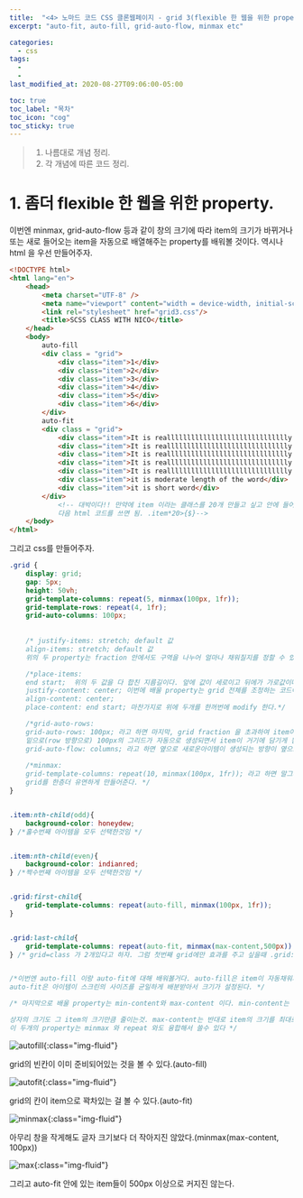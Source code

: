 ```yaml
---
title:  "<4> 노마드 코드 CSS 클론웹페이지 - grid 3(flexible 한 웹을 위한 property들)"
excerpt: "auto-fit, auto-fill, grid-auto-flow, minmax etc"

categories:
  - css
tags:
  - 
  - 
last_modified_at: 2020-08-27T09:06:00-05:00

toc: true
toc_label: "목차"
toc_icon: "cog"
toc_sticky: true
---
```


> 1. 나름대로 개념 정리.  
> 2. 각 개념에 따른 코드 정리.  


# 1. 좀더 flexible 한 웹을 위한 property.

이번엔 minmax, grid-auto-flow 등과 같이 창의 크기에 따라 item의 크기가 바뀌거나 또는 새로 들어오는 item을 자동으로 배열해주는 property를 배워볼 것이다. 역시나 html 을 우선 만들어주자.


```html
<!DOCTYPE html>
<html lang="en">
    <head>
        <meta charset="UTF-8" />
        <meta name="viewport" content="width = device-width, initial-scale = 1.0" />
        <link rel="stylesheet" href="grid3.css"/>
        <title>SCSS CLASS WITH NICO</title>
    </head>
    <body>
        auto-fill
        <div class = "grid">
            <div class="item">1</div>
            <div class="item">2</div>
            <div class="item">3</div>
            <div class="item">4</div>
            <div class="item">5</div>
            <div class="item">6</div>
        </div>
        auto-fit
        <div class = "grid">
            <div class="item">It is realllllllllllllllllllllllllllllly long words</div>
            <div class="item">It is realllllllllllllllllllllllllllllly long words</div>
            <div class="item">It is realllllllllllllllllllllllllllllly long words</div>
            <div class="item">It is realllllllllllllllllllllllllllllly long words</div>
            <div class="item">It is realllllllllllllllllllllllllllllly long words</div>
            <div class="item">it is moderate length of the word</div>
            <div class="item">it is short word</div>
        </div>        
            <!-- 대박이다!! 만약에 item 이라는 클래스를 20개 만들고 싶고 안에 들어갈 값은 숫자이고 싶다고 하면
            다음 html 코드를 쓰면 됨. .item*20>{$}-->       
    </body>
</html>
```

그리고 css를 만들어주자.

```css
.grid {
    display: grid;
    gap: 5px;
    height: 50vh;
    grid-template-columns: repeat(5, minmax(100px, 1fr));
    grid-template-rows: repeat(4, 1fr);
    grid-auto-columns: 100px;
    
   
    /* justify-items: stretch; default 값 
    align-items: stretch; default 값
    위의 두 property는 fraction 안에서도 구역을 나누어 얼마나 채워질지를 정할 수 있는 property 이다.*/

    /*place-items: 
    end start;  위의 두 값을 다 합친 지름길이다. 앞에 값이 세로이고 뒤에가 가로값이다.
    justify-content: center; 이번에 배울 property는 grid 전체를 조정하는 코드이다
    align-content: center;
    place-content: end start; 마찬가지로 위에 두개를 한꺼번에 modify 한다.*/

    /*grid-auto-rows: 
    grid-auto-rows: 100px; 라고 하면 마지막, grid fraction 을 초과하여 item이 외부에서 들어올 경우(초기에 설정해놓은 가로 세로 줄보다 더 많은 item을 말함)
    밑으로(row 방향으로) 100px의 그리드가 자동으로 생성되면서 item이 거기에 담기게 됨. 근데 만약 row 방향이 아닌 column 방향으로 item 이 생성되게 하고 싶다 할때는
    grid-auto-flow: columns; 라고 하면 옆으로 새로운아이템이 생성되는 방향이 옆으로 바뀜. */
     
    /*minmax:
    grid-template-columns: repeat(10, minmax(100px, 1fr)); 라고 하면 말그대로 최소가 100px 이고 최대가 1fr으로 설정하는 property 이다
    grid를 한층더 유연하게 만들어준다. */
}


.item:nth-child(odd){
    background-color: honeydew;
} /*홀수번째 아이템을 모두 선택한것임 */


.item:nth-child(even){
    background-color: indianred;
} /*짝수번째 아이템을 모두 선택한것임 */


.grid:first-child{
    grid-template-columns: repeat(auto-fill, minmax(100px, 1fr));
}


.grid:last-child{
    grid-template-columns: repeat(auto-fit, minmax(max-content,500px)) ;
} /* grid=class 가 2개있다고 하자. 그럼 첫번째 grid에만 효과를 주고 싶을때 .grid:first-child 라고 한다. 마지막은 last-child 라고 한다. */


/*이번엔 auto-fill 이랑 auto-fit에 대해 배워볼거다. auto-fill은 item이 자동채워지는 게 아닌, grid가 남은 스크린을 자동으로 채우는것이다.
auto-fit은 아이템이 스크린의 사이즈를 균일하게 배분받아서 크기가 설정된다. */

/* 마지막으로 배울 property는 min-content와 max-content 이다. min-content는 상자안에 item 크기가 작아질수있을만큼 작아지게 만든뒤 

상자의 크기도 그 item의 크기만큼 줄이는것. max-content는 반대로 item의 크기를 최대로 키운다음 상자의 크기도 그만큼 키우는거다. 
이 두개의 property는 minmax 와 repeat 와도 융합해서 쓸수 있다 */
```


![autofill](https://yeonghunko.github.io/assets/img/css/autofill.png){:class="img-fluid"}

grid의 빈칸이 이미 준비되어있는 것을 볼 수 있다.(auto-fill)

![autofit](https://yeonghunko.github.io/assets/img/css/autofit.png){:class="img-fluid"}

grid의 칸이 item으로 꽉차있는 걸 볼 수 있다.(auto-fit)

![minmax](https://yeonghunko.github.io/assets/img/css/minmax.png){:class="img-fluid"}

아무리 창을 작게해도 글자 크기보다 더 작아지진 않았다.(minmax(max-content, 100px))

![max](https://yeonghunko.github.io/assets/img/css/max.png){:class="img-fluid"}

그리고 auto-fit 안에 있는 item들이 500px 이상으로 커지진 않는다.


